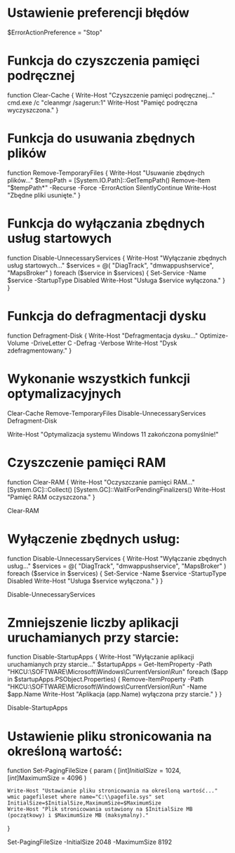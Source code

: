 # Ustawienie preferencji błędów
$ErrorActionPreference = "Stop"

# Funkcja do czyszczenia pamięci podręcznej
function Clear-Cache {
    Write-Host "Czyszczenie pamięci podręcznej..."
    cmd.exe /c "cleanmgr /sagerun:1"
    Write-Host "Pamięć podręczna wyczyszczona."
}

# Funkcja do usuwania zbędnych plików
function Remove-TemporaryFiles {
    Write-Host "Usuwanie zbędnych plików..."
    $tempPath = [System.IO.Path]::GetTempPath()
    Remove-Item "$tempPath\*" -Recurse -Force -ErrorAction SilentlyContinue
    Write-Host "Zbędne pliki usunięte."
}

# Funkcja do wyłączania zbędnych usług startowych
function Disable-UnnecessaryServices {
    Write-Host "Wyłączanie zbędnych usług startowych..."
    $services = @(
        "DiagTrack",
        "dmwappushservice",
        "MapsBroker"
    )
    foreach ($service in $services) {
        Set-Service -Name $service -StartupType Disabled
        Write-Host "Usługa $service wyłączona."
    }
}

# Funkcja do defragmentacji dysku
function Defragment-Disk {
    Write-Host "Defragmentacja dysku..."
    Optimize-Volume -DriveLetter C -Defrag -Verbose
    Write-Host "Dysk zdefragmentowany."
}

# Wykonanie wszystkich funkcji optymalizacyjnych
Clear-Cache
Remove-TemporaryFiles
Disable-UnnecessaryServices
Defragment-Disk

Write-Host "Optymalizacja systemu Windows 11 zakończona pomyślnie!"

# Czyszczenie pamięci RAM
function Clear-RAM {
    Write-Host "Oczyszczanie pamięci RAM..."
    [System.GC]::Collect()
    [System.GC]::WaitForPendingFinalizers()
    Write-Host "Pamięć RAM oczyszczona."
}

Clear-RAM

# Wyłączenie zbędnych usług:
function Disable-UnnecessaryServices {
    Write-Host "Wyłączanie zbędnych usług..."
    $services = @(
        "DiagTrack",
        "dmwappushservice",
        "MapsBroker"
    )
    foreach ($service in $services) {
        Set-Service -Name $service -StartupType Disabled
        Write-Host "Usługa $service wyłączona."
    }
}

Disable-UnnecessaryServices

# Zmniejszenie liczby aplikacji uruchamianych przy starcie:

function Disable-StartupApps {
    Write-Host "Wyłączanie aplikacji uruchamianych przy starcie..."
    $startupApps = Get-ItemProperty -Path "HKCU:\SOFTWARE\Microsoft\Windows\CurrentVersion\Run"
    foreach ($app in $startupApps.PSObject.Properties) {
        Remove-ItemProperty -Path "HKCU:\SOFTWARE\Microsoft\Windows\CurrentVersion\Run" -Name $app.Name
        Write-Host "Aplikacja $($app.Name) wyłączona przy starcie."
    }
}

Disable-StartupApps

# Ustawienie pliku stronicowania na określoną wartość:

function Set-PagingFileSize {
    param (
        [int]$InitialSize = 1024,
        [int]$MaximumSize = 4096
    )
    
    Write-Host "Ustawianie pliku stronicowania na określoną wartość..."
    wmic pagefileset where name="C:\\pagefile.sys" set InitialSize=$InitialSize,MaximumSize=$MaximumSize
    Write-Host "Plik stronicowania ustawiony na $InitialSize MB (początkowy) i $MaximumSize MB (maksymalny)."
}

Set-PagingFileSize -InitialSize 2048 -MaximumSize 8192

